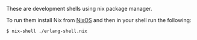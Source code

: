 These are development shells using nix package manager.

To run them install Nix from [NixOS](https://nixos.org) and then in your shell
run the following:

```bash
$ nix-shell ./erlang-shell.nix
```

